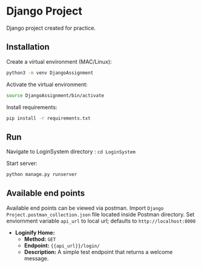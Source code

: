 # Django Project

Django project created for practice.

## Installation

Create a virtual environment (MAC/Linux):

```bash
python3 -m venv DjangoAssignment
```

Activate the virtual environment:

```bash
source DjangoAssignment/bin/activate
```

Install requirements:

```bash
pip install -r requirements.txt
```

## Run
Navigate to LoginSystem directory : `cd LoginSystem`

Start server:
```bash
python manage.py runserver
```

## Available end points

Available end points can be viewed via postman. Import `Django Project.postman_collection.json` file located inside Postman directory. Set enviornment variable `api_url` to local url; defaults to `http://localhost:8000`

* **Loginify Home:**
    * **Method:** `GET`
    * **Endpoint:** `{{api_url}}/login/`
    * **Description:** A simple test endpoint that returns a welcome message.

